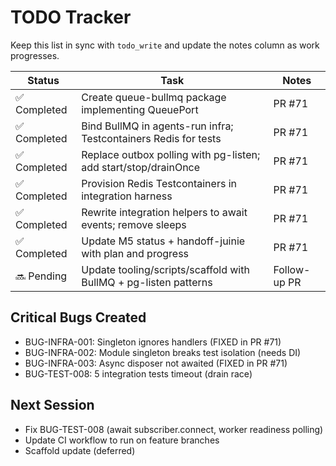 # TODO Tracker

Keep this list in sync with `todo_write` and update the notes column as work progresses.

| Status | Task | Notes |
| ------ | ---- | ----- |
| ✅ Completed | Create queue-bullmq package implementing QueuePort | PR #71 |
| ✅ Completed | Bind BullMQ in agents-run infra; Testcontainers Redis for tests | PR #71 |
| ✅ Completed | Replace outbox polling with pg-listen; add start/stop/drainOnce | PR #71 |
| ✅ Completed | Provision Redis Testcontainers in integration harness | PR #71 |
| ✅ Completed | Rewrite integration helpers to await events; remove sleeps | PR #71 |
| ✅ Completed | Update M5 status + handoff-juinie with plan and progress | PR #71 |
| 🔜 Pending | Update tooling/scripts/scaffold with BullMQ + pg-listen patterns | Follow-up PR |

## Critical Bugs Created
- BUG-INFRA-001: Singleton ignores handlers (FIXED in PR #71)
- BUG-INFRA-002: Module singleton breaks test isolation (needs DI)
- BUG-INFRA-003: Async disposer not awaited (FIXED in PR #71)
- BUG-TEST-008: 5 integration tests timeout (drain race)

## Next Session
- Fix BUG-TEST-008 (await subscriber.connect, worker readiness polling)
- Update CI workflow to run on feature branches
- Scaffold update (deferred)

